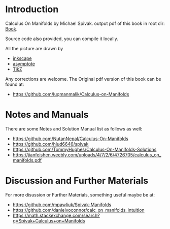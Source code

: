 # Introduction
Calculus On Manifolds by Michael Spivak. output pdf of this book in root dir: [Book](Calculus_On_Manifolds.pdf). 

Source code also provided, you can compile it locally. 

All the picture are drawn by 
* [inkscape](https://inkscape.org/)
* [asymptote](https://asymptote.sourceforge.io/)
* [TikZ](https://tikz.dev/)

Any corrections are welcome. The Original pdf version of this book can be found at:
* https://github.com/luqmanmalik/Calculus-on-Manifolds

# Notes and Manuals
There are some Notes and Solution Manual list as follows as well:

* https://github.com/NutanNepal/Calculus-On-Manifolds
* https://github.com/hlud6646/spivak
* https://github.com/TommyHughes/Calculus-On-Manifolds-Solutions
* https://jianfeishen.weebly.com/uploads/4/7/2/6/4726705/calculus_on_manifolds.pdf

# Discussion and Further Materials
For more disussion or Further Materials, something useful maybe be at: 
* https://github.com/mpawliuk/Spivak-Manifolds
* https://github.com/danielvoconnor/calc_on_manifolds_intuition
* https://math.stackexchange.com/search?q=Spivak+Calculus+on+Manifolds
